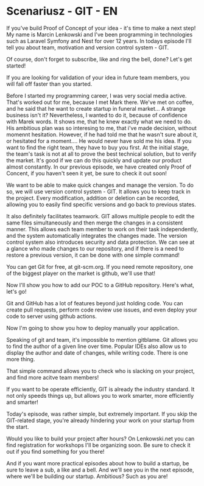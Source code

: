 # Scenariusz - GIT - EN

If you've build Proof of Concept of your idea - it's time to make a next step! My name is Marcin Lenkowski and I've been programming in technologies such as Laravel Symfony and Nest for over 12 years. In todays episode I'll tell you about team, motivation and version control system - GIT.

Of course, don't forget to subscribe, like and ring the bell, done? Let's get started!

If you are looking for validation of your idea in future team members, you will fall off faster than you started.

Before I started my programming career, I was very social media active. That's worked out for me, because I met Mark there. We've met on coffee, and he said that he want to create startup in funeral market... A strange business isn't it? Nevertheless, I wanted to do it, because of confidence with Marek words. It shows me, that he knew exactly what we need to do. His ambitious plan was so interesing to me, that i've made decision, without momennt hesitation. However, if he had told me that he wasn't sure about it, or hesitated for a moment.... He would never have sold me his idea. If you want to find the right team, they have to buy you first. At the initial stage, the team's task is not at all to prove the best technical solution, but to verify the market. It's good if we can do this quickly and update our product almost constantly. In our previous episode, we have created only Proof of Concent, if you haven't seen it yet, be sure to check it out soon!

We want to be able to make quick changes and manage the version. To do so, we will use version control system - GIT. It allows you to keep track in the project. Every modification, addition or deletion can be recorded, allowing you to easily find specific versions and go back to previous states.&#x20;

It also definitely facilitates teamwork. GIT allows multiple people to edit the same files simultaneously and then merge the changes in a consistent manner. This allows each team member to work on their task independently, and the system automatically integrates the changes made. The version control system also introduces security and data protection. We can see at a glance who made changes to our repository, and if there is a need to restore a previous version, it can be done with one simple command!

You can get Git for free, at git-scm.org. If you need remote repository, one of the biggest player on the market is github, we'll use that!

Now I'll show you how to add our POC to a GitHub repository. Here's what, let's go!

Git and GitHub has a lot of features beyond just holding code. You can create pull requests, perform code review use issues, and even deploy your code to server using github actions.

Now I'm going to show you how to deploy manually your application.&#x20;

Speaking of git and team, it's impossible to mention gitblame. Git allows you to find the author of a given line over time. Popular IDEs also allow us to display the author and date of changes, while writing code. There is one more thing.

That simple command allows you to check who is slacking on your project, and find more acitve team members!

If you want to be operate efficiently, GIT is already the industry standard. It not only speeds things up, but allows you to work smarter, more efficiently and smarter!

Today's episode, was rather simple, but extremely important. If you skip the GIT-related stage, you're already hindering your work on your startup from the start.

Would you like to build your project after hours? On Lenkowski.net you can find registration for workshops I'll be organizing soon. Be sure to check it out if you find something for you there!

And if you want more practical episodes about how to build a startup, be sure to leave a sub, a like and a bell. And we'll see you in the next episode, where we'll be building our startup. Ambitious? Such as you are!

